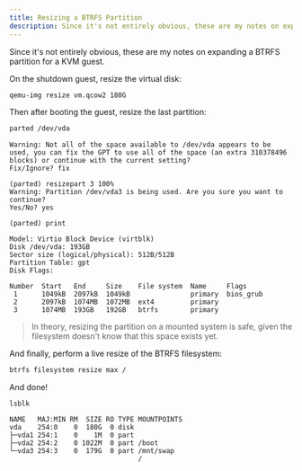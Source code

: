 ```yaml
---
title: Resizing a BTRFS Partition
description: Since it's not entirely obvious, these are my notes on expanding a BTRFS partition for a KVM guest.
---
```


Since it's not entirely obvious, these are my notes on expanding a BTRFS partition for a KVM guest.

On the shutdown guest, resize the virtual disk:

```bash
qemu-img resize vm.qcow2 180G
```

Then after booting the guest, resize the last partition:

```bash
parted /dev/vda
```

```output
Warning: Not all of the space available to /dev/vda appears to be used, you can fix the GPT to use all of the space (an extra 310378496 blocks) or continue with the current setting?
Fix/Ignore? fix

(parted) resizepart 3 100%
Warning: Partition /dev/vda3 is being used. Are you sure you want to continue?
Yes/No? yes

(parted) print

Model: Virtio Block Device (virtblk)
Disk /dev/vda: 193GB
Sector size (logical/physical): 512B/512B
Partition Table: gpt
Disk Flags:

Number  Start   End     Size    File system  Name     Flags
 1      1049kB  2097kB  1049kB               primary  bios_grub
 2      2097kB  1074MB  1072MB  ext4         primary
 3      1074MB  193GB   192GB   btrfs        primary
```

> In theory, resizing the partition on a mounted system is safe, given the filesystem doesn't know that this space exists yet.

And finally, perform a live resize of the BTRFS filesystem:

```bash
btrfs filesystem resize max /
```

And done!

```output
lsblk

NAME   MAJ:MIN RM  SIZE RO TYPE MOUNTPOINTS
vda    254:0    0  180G  0 disk
├─vda1 254:1    0    1M  0 part
├─vda2 254:2    0 1022M  0 part /boot
└─vda3 254:3    0  179G  0 part /mnt/swap
                                /
```
